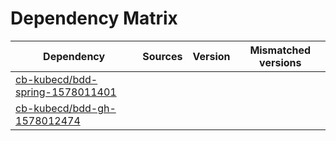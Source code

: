 # Dependency Matrix

Dependency | Sources | Version | Mismatched versions
---------- | ------- | ------- | -------------------
[cb-kubecd/bdd-spring-1578011401](https://github.com/cb-kubecd/bdd-spring-1578011401.git) |  | []() | 
[cb-kubecd/bdd-gh-1578012474](https://github.com/cb-kubecd/bdd-gh-1578012474.git) |  | []() | 
